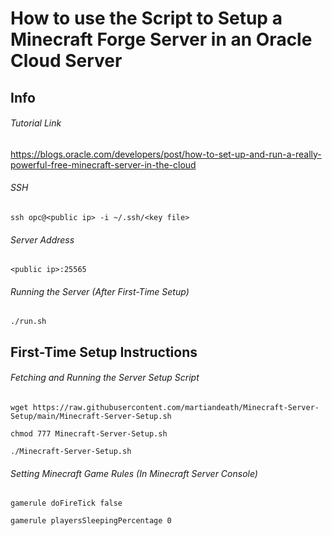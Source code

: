 # How to use the Script to Setup a Minecraft Forge Server in an Oracle Cloud Server

## Info

###### Tutorial Link
https://blogs.oracle.com/developers/post/how-to-set-up-and-run-a-really-powerful-free-minecraft-server-in-the-cloud

###### SSH

```shell
ssh opc@<public ip> -i ~/.ssh/<key file>
```

###### Server Address

```
<public ip>:25565
```

###### Running the Server (After First-Time Setup)

```shell
./run.sh
```

## First-Time Setup Instructions

###### Fetching and Running the Server Setup Script

```shell
wget https://raw.githubusercontent.com/martiandeath/Minecraft-Server-Setup/main/Minecraft-Server-Setup.sh
```
```shell
chmod 777 Minecraft-Server-Setup.sh
```
```shell
./Minecraft-Server-Setup.sh
```

###### Setting Minecraft Game Rules (In Minecraft Server Console)

```
gamerule doFireTick false
```
```
gamerule playersSleepingPercentage 0
```
